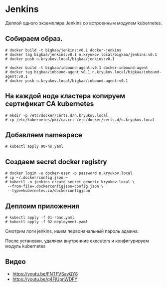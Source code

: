 # Jenkins

Деплой одного экземпляра Jenkins со встроенным модулем
kubernetes.

## Собираем образ.

    # docker build -t bigkaa/jenkins:v0.1 docker-jenkins
    # docker tag bigkaa/jenkins:v0.1 n.kryukov.local/bigkaa/jenkins:v0.1
    # docker push n.kryukov.local/bigkaa/jenkins:v0.1
    
    # docker build -t bigkaa/inbound-agent:v0.1 docker-inbound-agent
    # docker tag bigkaa/inbound-agent:v0.1 n.kryukov.local/bigkaa/inbound-agent:v0.1
    # docker push n.kryukov.local/bigkaa/inbound-agent:v0.1

## На каждой ноде кластера копируем сертификат CA kubernetes

    # mkdir -p /etc/docker/certs.d/n.kryukov.local
    # cp /etc/kubernetes/pki/ca.crt /etc/docker/certs.d/n.kryukov.local

## Добавляем namespace

    # kubectl apply 00-ns.yaml

## Создаем secret docker registry

    # docker login -u docker-user -p password n.kryukov.local
    # cp ~/.docker/config.json ~
    # kubectl -n jenkins create secret generic kryukov-local \
     --from-file=.dockerconfigjson=config.json \
     --type=kubernetes.io/dockerconfigjson

## Деплоим приложения

    # kubectl apply -f 01-rbac.yaml
    # kubectl apply -f 02-deployment.yaml

Смотрим логи jenkins, ищем первоначальный пароль админа.

После установки, удаляем внутренние executors и конфигурируем модуль kubernetes

## Видео

* https://youtu.be/FNTFVSavQY8
* https://youtu.be/q4FjUpnWDFY

